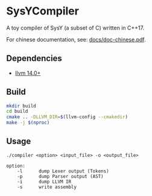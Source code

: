 # SysYCompiler

A toy compiler of SysY (a subset of C) written in C++17.

For chinese documentation, see: [docs/doc-chinese.pdf](docs/doc-chinese.pdf).

## Dependencies

* [llvm 14.0+](https://github.com/llvm/llvm-project)

## Build
```bash
mkdir build
cd build
cmake .. -DLLVM_DIR=$(llvm-config --cmakedir)
make -j $(nproc)
```

## Usage
```
./compiler <option> <input_file> -o <output_file>

option:
    -l      dump Lexer output (Tokens)
    -p      dump Parser output (AST)
    -i      dump LLVM IR
    -s      write assembly
```